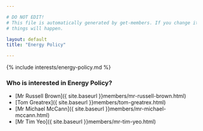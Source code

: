 ```yaml
---

# DO NOT EDIT!
# This file is automatically generated by get-members. If you change it, bad
# things will happen.

layout: default
title: "Energy Policy"

---
```


{% include interests/energy-policy.md %}

### Who is interested in Energy Policy?


* [Mr Russell Brown]({ site.baseurl }}members/mr-russell-brown.html)
* [Tom Greatrex]({ site.baseurl }}members/tom-greatrex.html)
* [Mr Michael McCann]({ site.baseurl }}members/mr-michael-mccann.html)
* [Mr Tim Yeo]({ site.baseurl }}members/mr-tim-yeo.html)
